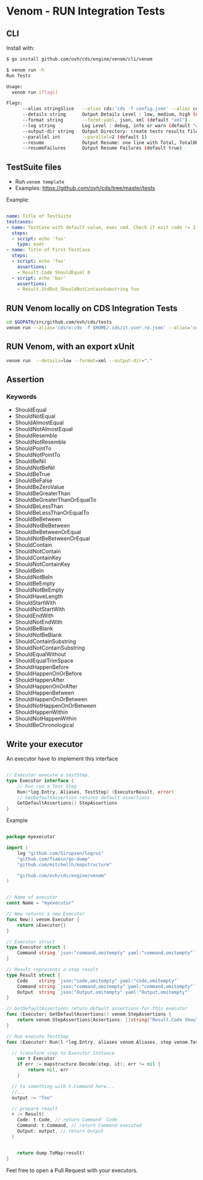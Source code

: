 # Venom - RUN Integration Tests

## CLI

Install with:
```bash
$ go install github.com/ovh/cds/engine/venom/cli/venom
```

```bash
$ venom run -h
Run Tests

Usage:
  venom run [flags]

Flags:
      --alias stringSlice   --alias cds:'cds -f config.json' --alias cds2:'cds -f config.json'
      --details string      Output Details Level : low, medium, high (default "medium")
      --format string       --formt:yaml, json, xml (default "xml")
      --log string          Log Level : debug, info or warn (default "warn")
      --output-dir string   Output Directory: create tests results file inside this directory
      --parallel int        --parallel=2 (default 1)
      --resume              Output Resume: one line with Total, TotalOK, TotalKO, TotalSkipped, TotalTestSuite (default true)
      --resumeFailures      Output Resume Failures (default true)
```

## TestSuite files

* Run `venom template`
* Examples: https://github.com/ovh/cds/tree/master/tests

Example:

```yaml

name: Title of TestSuite
testcases:
- name: TestCase with default value, exec cmd. Check if exit code != 1
  steps:
  - script: echo 'foo'
    type: exec
- name: Title of First TestCase
  steps:
  - script: echo 'foo'
    assertions:
    - Result.Code ShouldEqual 0
  - script: echo 'bar'
    assertions:
    - Result.StdOut ShouldNotContainSubstring foo

```

## RUN Venom locally on CDS Integration Tests

```bash
cd $GOPATH/src/github.com/ovh/cds/tests
venom run --alias='cdsro:cds -f $HOME/.cds/it.user.ro.json' --alias='cds:cds -f $HOME/.cds/it.user.rw.json' --parallel=5
```

## RUN Venom, with an export xUnit

```bash
venom run  --details=low --format=xml --output-dir="."
```

## Assertion

### Keywords
* ShouldEqual
* ShouldNotEqual
* ShouldAlmostEqual
* ShouldNotAlmostEqual
* ShouldResemble
* ShouldNotResemble
* ShouldPointTo
* ShouldNotPointTo
* ShouldBeNil
* ShouldNotBeNil
* ShouldBeTrue
* ShouldBeFalse
* ShouldBeZeroValue
* ShouldBeGreaterThan
* ShouldBeGreaterThanOrEqualTo
* ShouldBeLessThan
* ShouldBeLessThanOrEqualTo
* ShouldBeBetween
* ShouldNotBeBetween
* ShouldBeBetweenOrEqual
* ShouldNotBeBetweenOrEqual
* ShouldContain
* ShouldNotContain
* ShouldContainKey
* ShouldNotContainKey
* ShouldBeIn
* ShouldNotBeIn
* ShouldBeEmpty
* ShouldNotBeEmpty
* ShouldHaveLength
* ShouldStartWith
* ShouldNotStartWith
* ShouldEndWith
* ShouldNotEndWith
* ShouldBeBlank
* ShouldNotBeBlank
* ShouldContainSubstring
* ShouldNotContainSubstring
* ShouldEqualWithout
* ShouldEqualTrimSpace
* ShouldHappenBefore
* ShouldHappenOnOrBefore
* ShouldHappenAfter
* ShouldHappenOnOrAfter
* ShouldHappenBetween
* ShouldHappenOnOrBetween
* ShouldNotHappenOnOrBetween
* ShouldHappenWithin
* ShouldNotHappenWithin
* ShouldBeChronological


## Write your executor

An executor have to implement this interface

```go

// Executor execute a testStep.
type Executor interface {
	// Run run a Test Step
	Run(*log.Entry, Aliases, TestStep) (ExecutorResult, error)
	// GetDefaultAssertion returns default assertions
	GetDefaultAssertions() StepAssertions
}
```

Example

```go

package myexecutor

import (
	log "github.com/Sirupsen/logrus"
	"github.com/fsamin/go-dump"
	"github.com/mitchellh/mapstructure"

	"github.com/ovh/cds/engine/venom"
)


// Name of executor
const Name = "myexecutor"

// New returns a new Executor
func New() venom.Executor {
	return &Executor{}
}

// Executor struct
type Executor struct {
	Command string `json:"command,omitempty" yaml:"command,omitempty"`
}

// Result represents a step result
type Result struct {
	Code    string `json:"code,omitempty" yaml:"code,omitempty"`
	Command string `json:"command,omitempty" yaml:"command,omitempty"`
	Output  string `json:"Output,omitempty" yaml:"Output,omitempty"`
}

// GetDefaultAssertions return default assertions for this executor
func (Executor) GetDefaultAssertions() venom.StepAssertions {
	return venom.StepAssertions{Assertions: []string{"Result.Code ShouldEqual 0"}}
}

// Run execute TestStep
func (Executor) Run(l *log.Entry, aliases venom.Aliases, step venom.TestStep) (venom.ExecutorResult, error) {

  // transform step to Executor Instance
	var t Executor
	if err := mapstructure.Decode(step, &t); err != nil {
		return nil, err
	}

  // to something with t.Command here...
  //...
  output := "foo"

  // prepare result
  r := Result{
    Code: t.Code, // return Command  Code
    Command: t.Command, // return Command executed  
    Output: output, // return Output
  }


	return dump.ToMap(result)
}
```

Feel free to open a Pull Request with your executors.
